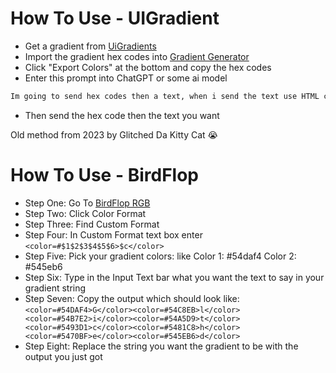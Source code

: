 # How To Use - UIGradient
- Get a gradient from [UiGradients](https://uigradients.com/#EveningSunshine)
- Import the gradient hex codes into [Gradient Generator](https://colordesigner.io/gradient-generator)
- Click "Export Colors" at the bottom and copy the hex codes
- Enter this prompt into ChatGPT or some ai model

```markdown
Im going to send hex codes then a text, when i send the text use HTML color tags for every letter of the text like <color= ></color> and put them all in one line
```
- Then send the hex code then the text you want 

Old method from 2023 by Glitched Da Kitty Cat :sob:

# How To Use - BirdFlop
- Step One: Go To [BirdFlop RGB](<https://www.birdflop.com/resources/rgb>)
- Step Two: Click Color Format
- Step Three: Find Custom Format
- Step Four: In Custom Format text box enter `<color=#$1$2$3$4$5$6>$c</color>`
- Step Five: Pick your gradient colors: like Color 1: #54daf4 Color 2: #545eb6
- Step Six: Type in the Input Text bar what you want the text to say in your gradient string
- Step Seven: Copy the output which should look like: `<color=#54DAF4>G</color><color=#54C8EB>l</color><color=#54B7E2>i</color><color=#54A5D9>t</color><color=#5493D1>c</color><color=#5481C8>h</color><color=#5470BF>e</color><color=#545EB6>d</color>`
- Step Eight: Replace the string you want the gradient to be with the output you just got
